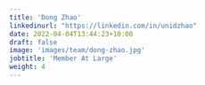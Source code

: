```yaml
---
title: 'Dong Zhao'
linkedinurl: "https://linkedin.com/in/unidzhao"
date: 2022-04-04T13:44:23+10:00
draft: false
image: 'images/team/dong-zhao.jpg'
jobtitle: 'Member At Large'
weight: 4
---
```

